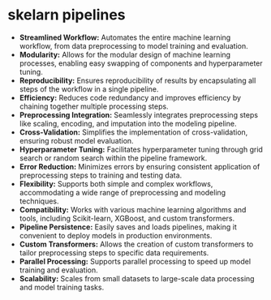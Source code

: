 # skelarn pipelines

- **Streamlined Workflow:** Automates the entire machine learning workflow, from data preprocessing to model training and evaluation.
- **Modularity:** Allows for the modular design of machine learning processes, enabling easy swapping of components and hyperparameter tuning.
- **Reproducibility:** Ensures reproducibility of results by encapsulating all steps of the workflow in a single pipeline.
- **Efficiency:** Reduces code redundancy and improves efficiency by chaining together multiple processing steps.
- **Preprocessing Integration:** Seamlessly integrates preprocessing steps like scaling, encoding, and imputation into the modeling pipeline.
- **Cross-Validation:** Simplifies the implementation of cross-validation, ensuring robust model evaluation.
- **Hyperparameter Tuning:** Facilitates hyperparameter tuning through grid search or random search within the pipeline framework.
- **Error Reduction:** Minimizes errors by ensuring consistent application of preprocessing steps to training and testing data.
- **Flexibility:** Supports both simple and complex workflows, accommodating a wide range of preprocessing and modeling techniques.
- **Compatibility:** Works with various machine learning algorithms and tools, including Scikit-learn, XGBoost, and custom transformers.
- **Pipeline Persistence:** Easily saves and loads pipelines, making it convenient to deploy models in production environments.
- **Custom Transformers:** Allows the creation of custom transformers to tailor preprocessing steps to specific data requirements.
- **Parallel Processing:** Supports parallel processing to speed up model training and evaluation.
- **Scalability:** Scales from small datasets to large-scale data processing and model training tasks.
